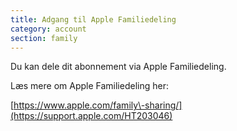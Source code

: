 ```yaml
---
title: Adgang til Apple Familiedeling
category: account
section: family
---
```

Du kan dele dit abonnement via Apple Familiedeling.



Læs mere om Apple Familiedeling her:

[https://www.apple.com/family\-sharing/](https://support.apple.com/HT203046)